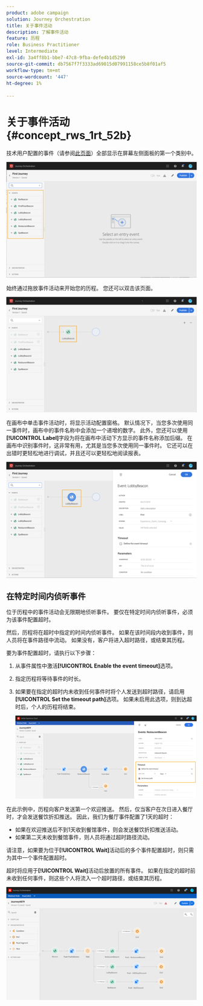 ```yaml
---
product: adobe campaign
solution: Journey Orchestration
title: 关于事件活动
description: 了解事件活动
feature: 历程
role: Business Practitioner
level: Intermediate
exl-id: 3a4ff8b1-bbe7-47c8-9fba-defe4b1d5299
source-git-commit: db7567f7f3333ad69015d07991158ce5b8f01af5
workflow-type: tm+mt
source-wordcount: '447'
ht-degree: 1%

---
```


# 关于事件活动 {#concept_rws_1rt_52b}

技术用户配置的事件（请参阅[此页面](../event/about-events.md)）全部显示在屏幕左侧面板的第一个类别中。

![](../assets/journey43.png)

始终通过拖放事件活动来开始您的历程。 您还可以双击该页面。

![](../assets/journey44.png)

在画布中单击事件活动时，将显示活动配置窗格。 默认情况下，当您多次使用同一事件时，画布中的事件名称中会添加一个递增的数字。 此外，您还可以使用&#x200B;**[!UICONTROL Label]**&#x200B;字段为将在画布中活动下方显示的事件名称添加后缀。 在画布中识别事件时，这非常有用，尤其是当您多次使用同一事件时。 它还可以在出错时更轻松地进行调试，并且还可以更轻松地阅读报表。

![](../assets/journey33.png)

## 在特定时间内侦听事件

位于历程中的事件活动会无限期地侦听事件。 要仅在特定时间内侦听事件，必须为该事件配置超时。

然后，历程将在超时中指定的时间内侦听事件。 如果在该时间段内收到事件，则人员将在事件路径中流动。 如果没有，客户将进入超时路径，或结束其历程。

要为事件配置超时，请执行以下步骤：

1. 从事件属性中激活&#x200B;**[!UICONTROL Enable the event timeout]**&#x200B;选项。

1. 指定历程将等待事件的时长。

1. 如果要在指定的超时内未收到任何事件时将个人发送到超时路径，请启用&#x200B;**[!UICONTROL Set the timeout path]**&#x200B;选项。 如果未启用此选项，则到达超时后，个人的历程将结束。

   ![](../assets/event-timeout.png)

在此示例中，历程向客户发送第一个欢迎推送。 然后，仅当客户在次日进入餐厅时，才会发送餐饮折扣推送。 因此，我们为餐厅事件配置了1天的超时：

* 如果在欢迎推送后不到1天收到餐馆事件，则会发送餐饮折扣推送活动。
* 如果第二天未收到餐馆事件，则人员将通过超时路径流动。

请注意，如果要为位于&#x200B;**[!UICONTROL Wait]**&#x200B;活动后的多个事件配置超时，则只需为其中一个事件配置超时。

超时将应用于&#x200B;**[!UICONTROL Wait]**&#x200B;活动后放置的所有事件。 如果在指定的超时前未收到任何事件，则这些个人将流入一个超时路径，或结束其历程。

![](../assets/event-timeout-group.png)
